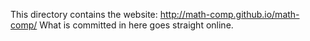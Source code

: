 This directory contains the website:
  http://math-comp.github.io/math-comp/
What is committed in here goes straight online.
